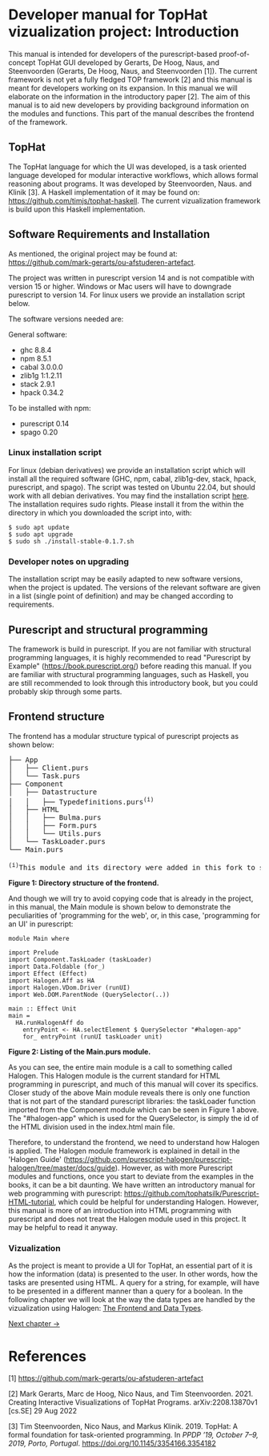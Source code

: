 # Developer manual for TopHat vizualization project: Introduction
This manual is intended for developers of the purescript-based proof-of-concept TopHat GUI developed by Gerarts, De Hoog, Naus, and Steenvoorden (Gerarts, De Hoog, Naus, and Steenvoorden [1]). The current framework is not yet a fully fledged TOP framework [2] and this manual is meant for developers working on its expansion. In this manual we will elaborate on the information in the introductory paper [2]. The aim of this manual is to aid new developers by providing background information on the modules and functions. This part of the manual describes the frontend of the framework.



## TopHat
The TopHat language for which the UI was developed, is a task oriented language developed for modular interactive workflows, which allows formal reasoning about programs. It was developed by Steenvoorden, Naus. and Klinik [3]. A Haskell implementation of it may be found on: https://github.com/timjs/tophat-haskell. The current vizualization framework is build upon this Haskell implementation.

## Software Requirements and Installation
As mentioned, the original project may be found at: https://github.com/mark-gerarts/ou-afstuderen-artefact.

The project was written in purescript version 14 and is not compatible with version 15 or higher. Windows or Mac users will have to downgrade purescript to version 14. For linux users we provide an installation script below.

The software versions needed are:

General software:
- ghc 8.8.4
- npm 8.5.1
- cabal 3.0.0.0
- zlib1g 1:1.2.11
- stack 2.9.1
- hpack 0.34.2

To be installed with npm:
- purescript 0.14
- spago 0.20

### Linux installation script
For linux (debian derivatives) we provide an installation script which will install all the required software (GHC, npm, cabal, zlib1g-dev, stack, hpack, purescript, and spago). The script was tested on Ubuntu 22.04, but should work with all debian derivatives.
You may find the installation script [here](../install/install-stable-0.1.7.sh).
The installation requires sudo rights. Please install it from the within the directory in which you downloaded the script into, with:
```console
$ sudo apt update
$ sudo apt upgrade
$ sudo sh ./install-stable-0.1.7.sh
```

### Developer notes on upgrading
The installation script may be easily adapted to new software versions, when the project is updated. The versions of the relevant software are given in a list (single point of definition) and may be changed according to requirements.


## Purescript and structural programming
The framework is build in purescript. If you are not familiar with structural programming languages, it is highly recommended to read "Purescript by Example" (https://book.purescript.org/) before reading this manual. If you are familiar with structural programming languages, such as Haskell, you are still recommended to look through this introductory book, but you could probably skip through some parts.

## Frontend structure
The frontend has a modular structure typical of purescript projects as shown below:
<pre>
├── App
│   ├── Client.purs
│   └── Task.purs
├── Component
│   ├── Datastructure
│   │   ├── Typedefinitions.purs<sup>(i)</sup>
│   ├── HTML
│   │   ├── Bulma.purs
│   │   ├── Form.purs
│   │   └── Utils.purs
│   └── TaskLoader.purs
└── Main.purs

<sup>(i)</sup>This module and its directory were added in this fork to start the separation of datatype dependent code fron non-dependent code.
</pre>

**Figure 1: Directory structure of the frontend.**

And though we will try to avoid copying code that is already in the project, in this manual, the Main module is shown below to demonstrate the peculiarities of 'programming for the web', or, in this case, 'programming for an UI' in purescript:
```
module Main where

import Prelude
import Component.TaskLoader (taskLoader)
import Data.Foldable (for_)
import Effect (Effect)
import Halogen.Aff as HA
import Halogen.VDom.Driver (runUI)
import Web.DOM.ParentNode (QuerySelector(..))

main :: Effect Unit
main =
  HA.runHalogenAff do
    entryPoint <- HA.selectElement $ QuerySelector "#halogen-app"
    for_ entryPoint (runUI taskLoader unit)
```
**Figure 2: Listing of the Main.purs module.**

As you can see, the entire main module is a call to something called Halogen. This Halogen module is the current standard for HTML programming in purescript, and much of this manual will cover its specifics.
Closer study of the above Main module reveals there is only one function that is not part of the standard purescript libraries: the taskLoader function imported from the Component module which can be seen in Figure 1 above. The "#halogen-app" which is used for the QuerySelector, is simply the id of the HTML division used in the index.html main file.


Therefore, to understand the frontend, we need to understand how Halogen is applied. The Halogen module framework is explained in detail in the 'Halogen Guide' (https://github.com/purescript-halogen/purescript-halogen/tree/master/docs/guide). However, as with more Purescript modules and functions, once you start to deviate from the examples in the books, it can be a bit daunting.
We have written an introductory manual for web programming with purescript: https://github.com/tophatsilk/Purescript-HTML-tutorial, which could be helpful for understanding Halogen. However, this manual is more of an introduction into HTML programming with purescript and does not treat the Halogen module used in this project. It may be helpful to read it anyway.

### Vizualization
As the project is meant to provide a UI for TopHat, an essential part of it is how the information (data) is presented to the user. In other words, how the tasks are presented using HTML. A query for a string, for example, will have to be presented in a different manner than a query for a boolean. In the following chapter we will  look at the way the data types are handled by the vizualization using Halogen: [The Frontend and Data Types](./Datatypes.md).

[Next chapter ->](./Datatypes.md)

# References

[1] https://github.com/mark-gerarts/ou-afstuderen-artefact

[2] Mark Gerarts, Marc de Hoog, Nico Naus, and Tim Steenvoorden. 2021. Creating Interactive Visualizations of TopHat Programs. arXiv:2208.13870v1 [cs.SE] 29 Aug 2022

[3] Tim Steenvoorden, Nico Naus, and Markus Klinik. 2019. TopHat: A formal foundation for task-oriented programming. In *PPDP ’19, October 7–9, 2019, Porto, Portugal*. https://doi.org/10.1145/3354166.3354182